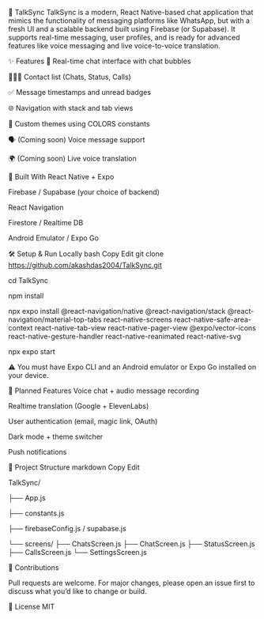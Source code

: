 📱 TalkSync
TalkSync is a modern, React Native-based chat application that mimics the functionality of messaging platforms like WhatsApp, but with a fresh UI and a scalable backend built using Firebase (or Supabase). It supports real-time messaging, user profiles, and is ready for advanced features like voice messaging and live voice-to-voice translation.

<!-- optional if you add a demo gif -->

✨ Features
💬 Real-time chat interface with chat bubbles

🧑‍🤝‍🧑 Contact list (Chats, Status, Calls)

✅ Message timestamps and unread badges

🌐 Navigation with stack and tab views

🎨 Custom themes using COLORS constants

🗣️ (Coming soon) Voice message support

🌍 (Coming soon) Live voice translation

🔧 Built With
React Native + Expo

Firebase / Supabase (your choice of backend)

React Navigation

Firestore / Realtime DB

Android Emulator / Expo Go

🛠️ Setup & Run Locally
bash
Copy
Edit
git clone https://github.com/akashdas2004/TalkSync.git

cd TalkSync

npm install

npx expo install @react-navigation/native @react-navigation/stack @react-navigation/material-top-tabs react-native-screens react-native-safe-area-context react-native-tab-view react-native-pager-view @expo/vector-icons react-native-gesture-handler react-native-reanimated react-native-svg

npx expo start

⚠️ You must have Expo CLI and an Android emulator or Expo Go installed on your device.

🧠 Planned Features
 Voice chat + audio message recording

 Realtime translation (Google + ElevenLabs)

 User authentication (email, magic link, OAuth)

 Dark mode + theme switcher

 Push notifications

📁 Project Structure
markdown
Copy
Edit

TalkSync/

├── App.js

├── constants.js

├── firebaseConfig.js / supabase.js

└── screens/
    ├── ChatsScreen.js
    ├── ChatScreen.js
    ├── StatusScreen.js
    ├── CallsScreen.js
    └── SettingsScreen.js
    
🙌 Contributions

Pull requests are welcome. For major changes, please open an issue first to discuss what you’d like to change or build.

📄 License
MIT

